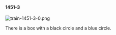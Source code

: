 #### 1451-3
![train-1451-3-0.png](https://github.com/lil-lab/nlvr/raw/master/nlvr/train/images/27/train-1451-3-0.png "train-1451-3-0.png")

There is a box with a black circle and a blue circle.